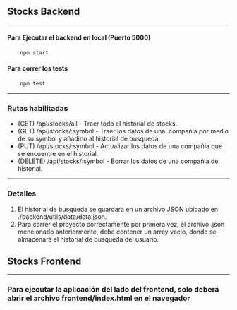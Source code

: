 ## Stocks Backend
---

#### Para Ejecutar el backend en local (Puerto 5000)
```bash
    npm start
```

#### Para correr los tests
```bash
    npm test
```

---

### Rutas habilitadas
* (GET) /api/stocks/all - Traer todo el historial de stocks.
* (GET) /api/stocks/:symbol - Traer los datos de una .compañia por medio de su symbol y añadirlo al historial de busqueda.
* (PUT) /api/stocks/:symbol - Actualizar los datos de una compañia que se encuentre en el historial.
* (DELETE) /api/stocks/:symbol - Borrar los datos de una compañia del historial.

---

### Detalles

1. El historial de busqueda se guardara en un archivo JSON ubicado en ./backend/utils/data/data.json.
2. Para correr el proyecto correctamente por primera vez, el archivo .json mencionado anteriormente, debe contener un array vacio, donde se almacenará el historial de busqueda del usuario.


## Stocks Frontend
---

### Para ejecutar la aplicación del lado del frontend, solo deberá abrir el archivo frontend/index.html en el navegador
